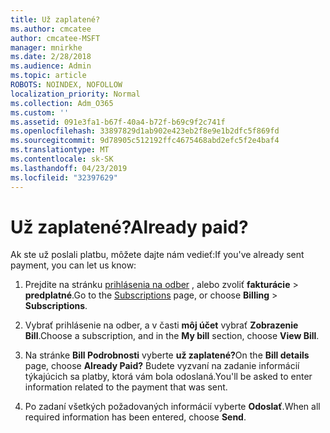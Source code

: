 ```yaml
---
title: Už zaplatené?
ms.author: cmcatee
author: cmcatee-MSFT
manager: mnirkhe
ms.date: 2/28/2018
ms.audience: Admin
ms.topic: article
ROBOTS: NOINDEX, NOFOLLOW
localization_priority: Normal
ms.collection: Adm_O365
ms.custom: ''
ms.assetid: 091e3fa1-b67f-40a4-b72f-b69c9f2c741f
ms.openlocfilehash: 33897829d1ab902e423eb2f8e9e1b2dfc5f869fd
ms.sourcegitcommit: 9d78905c512192ffc4675468abd2efc5f2e4baf4
ms.translationtype: MT
ms.contentlocale: sk-SK
ms.lasthandoff: 04/23/2019
ms.locfileid: "32397629"
---
```

# <a name="already-paid"></a><span data-ttu-id="d54e6-102">Už zaplatené?</span><span class="sxs-lookup"><span data-stu-id="d54e6-102">Already paid?</span></span>

<span data-ttu-id="d54e6-103">Ak ste už poslali platbu, môžete dajte nám vedieť:</span><span class="sxs-lookup"><span data-stu-id="d54e6-103">If you've already sent payment, you can let us know:</span></span>
  
1. <span data-ttu-id="d54e6-104">Prejdite na stránku [prihlásenia na odber](https://go.microsoft.com/fwlink/p/?linkid=842054) , alebo zvoliť **fakturácie** \> **predplatné**.</span><span class="sxs-lookup"><span data-stu-id="d54e6-104">Go to the [Subscriptions](https://go.microsoft.com/fwlink/p/?linkid=842054) page, or choose **Billing** \> **Subscriptions**.</span></span>
    
2. <span data-ttu-id="d54e6-105">Vybrať prihlásenie na odber, a v časti **môj účet** vybrať **Zobrazenie Bill**.</span><span class="sxs-lookup"><span data-stu-id="d54e6-105">Choose a subscription, and in the **My bill** section, choose **View Bill**.</span></span>
    
3. <span data-ttu-id="d54e6-106">Na stránke **Bill Podrobnosti** vyberte **už zaplatené?**</span><span class="sxs-lookup"><span data-stu-id="d54e6-106">On the **Bill details** page, choose **Already Paid?**</span></span> <span data-ttu-id="d54e6-107">Budete vyzvaní na zadanie informácií týkajúcich sa platby, ktorá vám bola odoslaná.</span><span class="sxs-lookup"><span data-stu-id="d54e6-107">You'll be asked to enter information related to the payment that was sent.</span></span> 
    
4. <span data-ttu-id="d54e6-108">Po zadaní všetkých požadovaných informácií vyberte **Odoslať**.</span><span class="sxs-lookup"><span data-stu-id="d54e6-108">When all required information has been entered, choose **Send**.</span></span>
    

